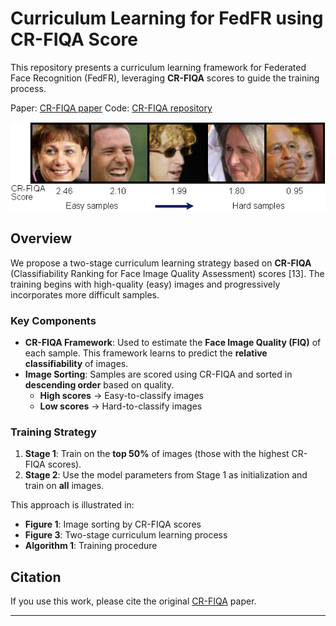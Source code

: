 
# Curriculum Learning for FedFR using CR-FIQA Score
This repository presents a curriculum learning framework for Federated Face Recognition (FedFR), leveraging **CR-FIQA** scores to guide the training process.

Paper: [CR-FIQA paper](https://openaccess.thecvf.com/content/CVPR2023/papers/Boutros_CR-FIQA_Face_Image_Quality_Assessment_by_Learning_Sample_Relative_Classifiability_CVPR_2023_paper.pdf)
Code: [CR-FIQA repository](https://github.com/fdbtrs/CR-FIQA)

<img src="CRFIQA_sort.png"> 

## Overview

We propose a two-stage curriculum learning strategy based on **CR-FIQA** (Classifiability Ranking for Face Image Quality Assessment) scores [13]. The training begins with high-quality (easy) images and progressively incorporates more difficult samples.

### Key Components

- **CR-FIQA Framework**: Used to estimate the **Face Image Quality (FIQ)** of each sample. This framework learns to predict the **relative classifiability** of images.
- **Image Sorting**: Samples are scored using CR-FIQA and sorted in **descending order** based on quality.  
  - **High scores** → Easy-to-classify images  
  - **Low scores** → Hard-to-classify images

### Training Strategy

1. **Stage 1**: Train on the **top 50%** of images (those with the highest CR-FIQA scores).
2. **Stage 2**: Use the model parameters from Stage 1 as initialization and train on **all** images.

This approach is illustrated in:
- **Figure 1**: Image sorting by CR-FIQA scores  
- **Figure 3**: Two-stage curriculum learning process  
- **Algorithm 1**: Training procedure

## Citation

If you use this work, please cite the original [CR-FIQA](https://openaccess.thecvf.com/content/CVPR2023/papers/Boutros_CR-FIQA_Face_Image_Quality_Assessment_by_Learning_Sample_Relative_Classifiability_CVPR_2023_paper.pdf) paper.

---
